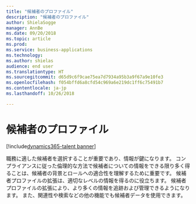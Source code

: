 ```yaml
---
title: "候補者のプロファイル"
description: "候補者のプロファイル"
author: ShielaSogge
manager: AnnBe
ms.date: 09/20/2018
ms.topic: article
ms.prod: 
ms.service: business-applications
ms.technology: 
ms.author: shielas
audience: end user
ms.translationtype: HT
ms.sourcegitcommit: d65d9c6f9cae75ea7d7934a95b3a9f67a9e10fe3
ms.openlocfilehash: f054bffd6a8cfd54c969a6e219dc1ff6c75491b7
ms.contentlocale: ja-jp
ms.lasthandoff: 10/26/2018

---
```


# <a name="candidate-profile"></a>候補者のプロファイル

[!include[dynamics365-talent banner](../../includes/dynamics365-talent.md)]



職務に適した候補者を選択することが重要であり、情報が鍵になります。
コンプライアンスに従った倫理的な方法で候補者についての情報をできる限り多く得ることは、候補者の背景とロールへの適合性を理解するために重要です。 候補者プロファイルの拡張は、適切なレベルの情報を得るのに役立ちます。
候補者プロファイルの拡張により、より多くの情報を追跡および管理できるようになります。 また、関連性や検索などの他の機能でも候補者データを使用できます。

<!--
### Who uses this feature
The entire hiring team and candidates.
## License required
Some of the capabilities in this feature will require each user to have a
license to LinkedIn Recruiter.
## Availability
Cloud
## Regional availability
Global
-->

